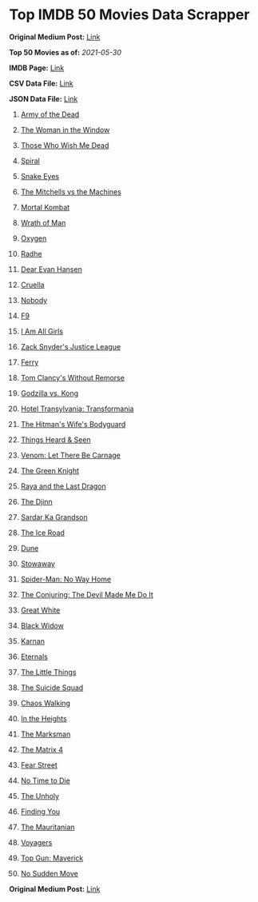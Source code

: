 # Top IMDB 50 Movies Data Scrapper

**Original Medium Post:** [Link](https://medium.com/@nishantsahoo/which-movie-should-i-watch-5c83a3c0f5b1) 

**Top 50 Movies as of:** _2021-05-30_

**IMDB Page:** [Link](http://www.imdb.com/search/title?release_date=2021,2021&title_type=feature)

**CSV Data File:** [Link](/Data/data.csv)

**JSON Data File:** [Link](/Data/data.json)

1. [Army of the Dead](https://www.imdb.com/title/tt0993840/?ref_=adv_li_tt)

2. [The Woman in the Window](https://www.imdb.com/title/tt6111574/?ref_=adv_li_tt)

3. [Those Who Wish Me Dead](https://www.imdb.com/title/tt3215824/?ref_=adv_li_tt)

4. [Spiral](https://www.imdb.com/title/tt10342730/?ref_=adv_li_tt)

5. [Snake Eyes](https://www.imdb.com/title/tt8404256/?ref_=adv_li_tt)

6. [The Mitchells vs the Machines](https://www.imdb.com/title/tt7979580/?ref_=adv_li_tt)

7. [Mortal Kombat](https://www.imdb.com/title/tt0293429/?ref_=adv_li_tt)

8. [Wrath of Man](https://www.imdb.com/title/tt11083552/?ref_=adv_li_tt)

9. [Oxygen](https://www.imdb.com/title/tt6341832/?ref_=adv_li_tt)

10. [Radhe](https://www.imdb.com/title/tt10888594/?ref_=adv_li_tt)

11. [Dear Evan Hansen](https://www.imdb.com/title/tt9357050/?ref_=adv_li_tt)

12. [Cruella](https://www.imdb.com/title/tt3228774/?ref_=adv_li_tt)

13. [Nobody](https://www.imdb.com/title/tt7888964/?ref_=adv_li_tt)

14. [F9](https://www.imdb.com/title/tt5433138/?ref_=adv_li_tt)

15. [I Am All Girls](https://www.imdb.com/title/tt9013182/?ref_=adv_li_tt)

16. [Zack Snyder's Justice League](https://www.imdb.com/title/tt12361974/?ref_=adv_li_tt)

17. [Ferry](https://www.imdb.com/title/tt14217100/?ref_=adv_li_tt)

18. [Tom Clancy's Without Remorse](https://www.imdb.com/title/tt0499097/?ref_=adv_li_tt)

19. [Godzilla vs. Kong](https://www.imdb.com/title/tt5034838/?ref_=adv_li_tt)

20. [Hotel Transylvania: Transformania](https://www.imdb.com/title/tt9848626/?ref_=adv_li_tt)

21. [The Hitman's Wife's Bodyguard](https://www.imdb.com/title/tt8385148/?ref_=adv_li_tt)

22. [Things Heard & Seen](https://www.imdb.com/title/tt10962368/?ref_=adv_li_tt)

23. [Venom: Let There Be Carnage](https://www.imdb.com/title/tt7097896/?ref_=adv_li_tt)

24. [The Green Knight](https://www.imdb.com/title/tt9243804/?ref_=adv_li_tt)

25. [Raya and the Last Dragon](https://www.imdb.com/title/tt5109280/?ref_=adv_li_tt)

26. [The Djinn](https://www.imdb.com/title/tt9352356/?ref_=adv_li_tt)

27. [Sardar Ka Grandson](https://www.imdb.com/title/tt11213600/?ref_=adv_li_tt)

28. [The Ice Road](https://www.imdb.com/title/tt3758814/?ref_=adv_li_tt)

29. [Dune](https://www.imdb.com/title/tt1160419/?ref_=adv_li_tt)

30. [Stowaway](https://www.imdb.com/title/tt9203694/?ref_=adv_li_tt)

31. [Spider-Man: No Way Home](https://www.imdb.com/title/tt10872600/?ref_=adv_li_tt)

32. [The Conjuring: The Devil Made Me Do It](https://www.imdb.com/title/tt7069210/?ref_=adv_li_tt)

33. [Great White](https://www.imdb.com/title/tt8435002/?ref_=adv_li_tt)

34. [Black Widow](https://www.imdb.com/title/tt3480822/?ref_=adv_li_tt)

35. [Karnan](https://www.imdb.com/title/tt11581174/?ref_=adv_li_tt)

36. [Eternals](https://www.imdb.com/title/tt9032400/?ref_=adv_li_tt)

37. [The Little Things](https://www.imdb.com/title/tt10016180/?ref_=adv_li_tt)

38. [The Suicide Squad](https://www.imdb.com/title/tt6334354/?ref_=adv_li_tt)

39. [Chaos Walking](https://www.imdb.com/title/tt2076822/?ref_=adv_li_tt)

40. [In the Heights](https://www.imdb.com/title/tt1321510/?ref_=adv_li_tt)

41. [The Marksman](https://www.imdb.com/title/tt6902332/?ref_=adv_li_tt)

42. [The Matrix 4](https://www.imdb.com/title/tt10838180/?ref_=adv_li_tt)

43. [Fear Street](https://www.imdb.com/title/tt6566576/?ref_=adv_li_tt)

44. [No Time to Die](https://www.imdb.com/title/tt2382320/?ref_=adv_li_tt)

45. [The Unholy](https://www.imdb.com/title/tt9419056/?ref_=adv_li_tt)

46. [Finding You](https://www.imdb.com/title/tt8760280/?ref_=adv_li_tt)

47. [The Mauritanian](https://www.imdb.com/title/tt4761112/?ref_=adv_li_tt)

48. [Voyagers](https://www.imdb.com/title/tt9664108/?ref_=adv_li_tt)

49. [Top Gun: Maverick](https://www.imdb.com/title/tt1745960/?ref_=adv_li_tt)

50. [No Sudden Move](https://www.imdb.com/title/tt11525644/?ref_=adv_li_tt)

**Original Medium Post:** [Link](https://medium.com/@nishantsahoo/which-movie-should-i-watch-5c83a3c0f5b1) 
